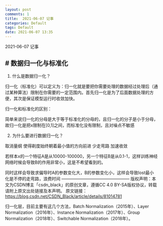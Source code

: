 ```yaml
---
layout: post
comments: 1
title:  2021-06-07 记事
categories: Default
tags: Default
date: 2021-06-07 13:35
---
```


 2021-06-07 记事



## # 数据归一化与标准化

1. 什么是数据归一化？

归一化（标准化）可以定义为：归一化就是要把你需要处理的数据经过处理后（通过某种算法）限制在你需要的一定范围内。首先归一化是为了后面数据处理的方便，其次是保证模型运行时收敛加快。

归一化和标准化的区别：

简单来说归一化的分母是大于等于标准化的分母的，且归一化的分子是小于分母，故归一化是把x限制在[0,1]之间，而标准化没有限制，且对噪点不敏感

2. 为什么要进行数据归一化？

取消量纲 使得剃度始终朝着最小值的方向前进 少走弯路 加速收敛

若样本x的一个特征A是从10000-100000，另一个特征B是从0.1-1，这样训练神经网络时候会导致B的作用非常小，这是不希望看到的。

同时这样会导致求偏导时A的参数变化大，B的参数变化小，这样会导致lost最小化是不停的走弯路，浪费时间
————————————————
版权声明：本文为CSDN博主「csdn_black」的原创文章，遵循CC 4.0 BY-SA版权协议，转载请附上原文出处链接及本声明。
原文链接：https://blog.csdn.net/CSDN_Black/article/details/81014781



归一化层，目前主要有这几个方法，Batch Normalization（2015年）、Layer Normalization（2016年）、Instance Normalization（2017年）、Group Normalization（2018年）、Switchable Normalization（2018年）。


